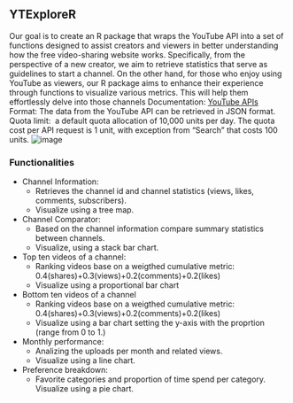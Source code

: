 ## YTExploreR
Our goal is to create an R package that wraps the YouTube API into a set of functions designed to assist creators and viewers in better understanding how the free video-sharing website works. Specifically, from the perspective of a new creator, we aim to retrieve statistics that serve as guidelines to start a channel. On the other hand, for those who enjoy using YouTube as viewers, our R package aims to enhance their experience through functions to visualize various metrics. This will help them effortlessly delve into those channels
Documentation: [YouTube APIs](https://developers.google.com/youtube/v3)
Format: The data from the YouTube API can be retrieved in JSON format.
Quota limit:  a default quota allocation of 10,000 units per day. The quota cost per API request is 1 unit, with exception from “Search” that costs 100 units.
![image](https://github.com/KarthigaSethu/YTExploreR/assets/116229816/843a8871-a7bc-4564-8891-7b27b57d05ce)

### Functionalities
- Channel Information:
  - Retrieves the channel id and channel statistics (views, likes, comments, subscribers). 
  - Visualize using a tree map.
- Channel Comparator:
  - Based on the channel information compare summary statistics between channels.
  - Visualize, using a stack bar chart.
- Top ten videos of a channel: 
  - Ranking videos base on a weigthed cumulative metric: 0.4(shares)+0.3(views)+0.2(comments)+0.2(likes)
  - Visualize using a proportional bar chart
- Bottom ten videos of a channel 
  - Ranking videos base on a weigthed cumulative metric: 0.4(shares)+0.3(views)+0.2(comments)+0.2(likes)
  - Visualize using a bar chart setting the y-axis with the proprtion (range from 0 to 1.) 
- Monthly performance: 
  - Analizing the uploads per month and related views.
  - Visualize using a line chart.
- Preference breakdown: 
  - Favorite categories and proportion of time spend per category.
    Visualize using a pie chart.
